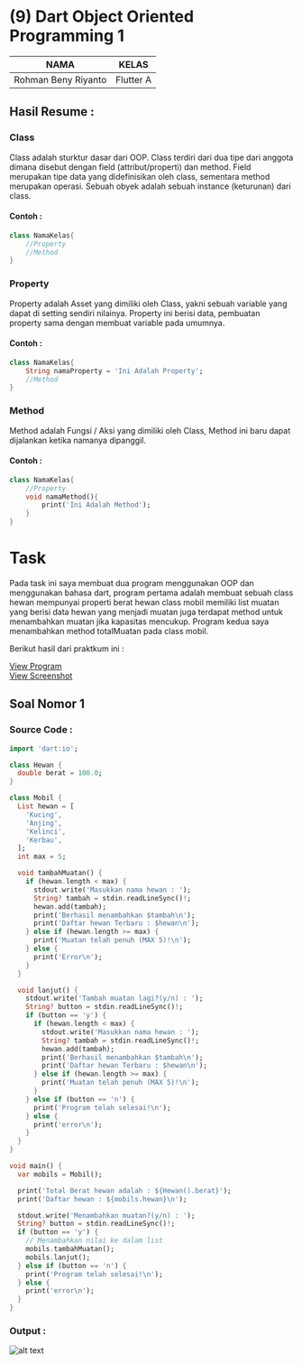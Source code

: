 # (9) Dart Object Oriented Programming 1

| NAMA |  KELAS
|--|--|
| Rohman Beny Riyanto  |  Flutter A

## Hasil Resume :

### Class
Class adalah sturktur dasar dari OOP. Class terdiri dari dua tipe dari anggota dimana disebut dengan field (attribut/properti) dan method. Field merupakan tipe data yang didefinisikan oleh class, sementara method merupakan operasi. Sebuah obyek adalah sebuah instance (keturunan) dari class.

#### Contoh :
```dart
class NamaKelas{
    //Property
    //Method
}
```

### Property
Property adalah Asset yang dimiliki oleh Class, yakni sebuah variable yang dapat di setting sendiri nilainya. Property ini berisi data, pembuatan property sama dengan membuat variable pada umumnya.

#### Contoh :
```dart
class NamaKelas{
    String namaProperty = 'Ini Adalah Property';
    //Method
}
```

### Method
Method adalah Fungsi / Aksi yang dimiliki oleh Class, Method ini baru dapat dijalankan ketika namanya dipanggil.

#### Contoh :
```dart
class NamaKelas{
    //Property
    void namaMethod(){
        print('Ini Adalah Method');
    }
}
```

# Task
Pada task ini saya membuat dua program menggunakan OOP dan menggunakan bahasa dart, program pertama adalah membuat sebuah class hewan mempunyai properti berat hewan class mobil memiliki list muatan yang berisi data hewan yang menjadi muatan juga terdapat method untuk menambahkan muatan jika kapasitas mencukup. Program kedua saya menambahkan method totalMuatan pada class mobil.

Berikut hasil dari praktkum ini :

[View Program](https://github.com/RohmanBenyRiyanto/flutter_rohman-beny-riyanto/tree/main/09_Dart%20Object%20Oriented%20Programming%201/praktikum/dart_object_oriented_programming_1)<br>
[View Screenshot](https://github.com/RohmanBenyRiyanto/flutter_rohman-beny-riyanto/tree/main/09_Dart%20Object%20Oriented%20Programming%201/screenshot)

## Soal Nomor 1

### Source Code :
```dart
import 'dart:io';

class Hewan {
  double berat = 100.0;
}

class Mobil {
  List hewan = [
    'Kucing',
    'Anjing',
    'Kelinci',
    'Kerbau',
  ];
  int max = 5;

  void tambahMuatan() {
    if (hewan.length < max) {
      stdout.write('Masukkan nama hewan : ');
      String? tambah = stdin.readLineSync()!;
      hewan.add(tambah);
      print('Berhasil menambahkan $tambah\n');
      print('Daftar hewan Terbaru : $hewan\n');
    } else if (hewan.length >= max) {
      print('Muatan telah penuh (MAX 5)!\n');
    } else {
      print('Error\n');
    }
  }

  void lanjut() {
    stdout.write('Tambah muatan lagi?(y/n) : ');
    String? button = stdin.readLineSync()!;
    if (button == 'y') {
      if (hewan.length < max) {
        stdout.write('Masukkan nama hewan : ');
        String? tambah = stdin.readLineSync()!;
        hewan.add(tambah);
        print('Berhasil menambahkan $tambah\n');
        print('Daftar hewan Terbaru : $hewan\n');
      } else if (hewan.length >= max) {
        print('Muatan telah penuh (MAX 5)!\n');
      }
    } else if (button == 'n') {
      print('Program telah selesai!\n');
    } else {
      print('error\n');
    }
  }
}

void main() {
  var mobils = Mobil();

  print('Total Berat hewan adalah : ${Hewan().berat}');
  print('Daftar hewan : ${mobils.hewan}\n');

  stdout.write('Menambahkan muatan?(y/n) : ');
  String? button = stdin.readLineSync()!;
  if (button == 'y') {
    // Menambahkan nilai ke dalam list
    mobils.tambahMuatan();
    mobils.lanjut();
  } else if (button == 'n') {
    print('Program telah selesai!\n');
  } else {
    print('error\n');
  }
}

```

### Output :
![alt text]([http://url/to/img.png](https://github.com/RohmanBenyRiyanto/flutter_rohman-beny-riyanto/blob/main/09_Dart%20Object%20Oriented%20Programming%201/screenshot/Output%20Nomor%201.png))